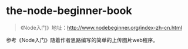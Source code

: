 # the-node-beginner-book
> 《Node入门》地址：http://www.nodebeginner.org/index-zh-cn.html

参考《Node入门》随着作者思路编写的简单的上传图片web程序。
